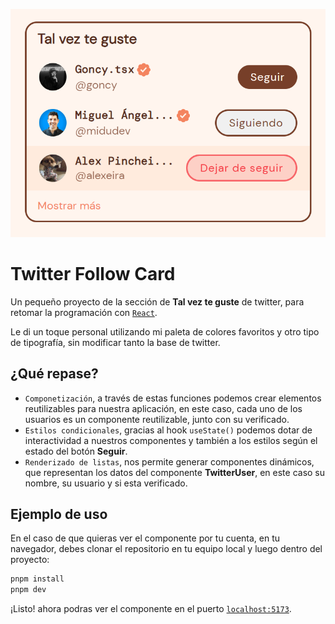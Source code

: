 ![Twitter Follow Card](./public/tw-follow-card.png)

# Twitter Follow Card

Un pequeño proyecto de la sección de **Tal vez te guste** de twitter, para retomar la programación con [`React`](https://es.react.dev/).

Le di un toque personal utilizando mi paleta de colores favoritos y otro tipo de tipografía, sin modificar tanto la base de twitter.

## ¿Qué repase?

- `Componetización`, a través de estas funciones podemos crear elementos reutilizables para nuestra aplicación, en este caso, cada uno de los usuarios es un componente reutilizable, junto con su verificado.
- `Estilos condicionales`, gracias al hook `useState()` podemos dotar de interactividad a nuestros componentes y también a los estilos según el estado del botón **Seguir**.
- `Renderizado de listas`, nos permite generar componentes dinámicos, que representan los datos del componente **TwitterUser**, en este caso su nombre, su usuario y si  esta verificado.

## Ejemplo de uso

En el caso de que quieras ver el componente por tu cuenta, en tu navegador, debes clonar el repositorio en tu equipo local y luego dentro del proyecto:

```sh
pnpm install 
pnpm dev
```

¡Listo! ahora podras ver el componente en el puerto [`localhost:5173`](http://localhost:5173/).
